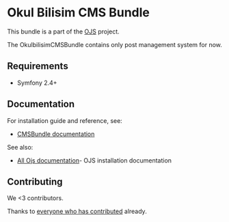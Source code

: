 # Okul Bilisim CMS Bundle

This bundle is a part of the [OJS](https://github.com/okulbilisim/ojs) project.

The OkulbilisimCMSBundle contains only post management system for now.

## Requirements

* Symfony 2.4+

## Documentation

For installation guide and reference, see:

* [CMSBundle documentation](https://github.com/okulbilisim/CmsBundle/blob/master/Resources/doc/index.md)

See also:

* [All Ojs documentation](https://github.com/okulbilisim/ojs/blob/master/docs/INSTALL.md)- OJS installation documentation

## Contributing

We <3 contributors.
 
Thanks to
[everyone who has contributed](https://github.com/okulbilisim/CmsBundle/contributors) already.
